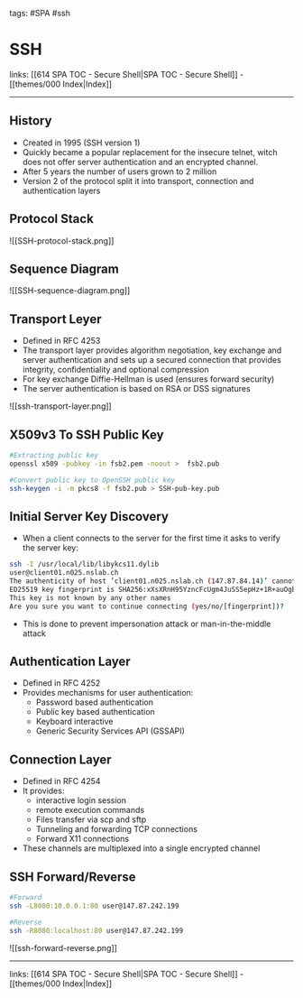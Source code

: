 tags: #SPA #ssh
 
# SSH

links: [[614 SPA TOC - Secure Shell|SPA TOC - Secure Shell]] - [[themes/000 Index|Index]]

---

## History

- Created in 1995 (SSH version 1)
- Quickly became a popular replacement for the insecure telnet, witch does not offer server authentication and an encrypted channel.
- After 5 years the number of users grown to 2 million
- Version 2 of the protocol split it into transport, connection and authentication layers

## Protocol Stack

![[SSH-protocol-stack.png]]

## Sequence Diagram

![[SSH-sequence-diagram.png]]

## Transport Leyer

- Defined in RFC 4253
- The transport layer provides algorithm negotiation, key exchange and server authentication and sets up a secured connection that provides integrity, confidentiality and optional compression
- For key exchange Diffie-Hellman is used (ensures forward security)
- The server authentication is based on RSA or DSS signatures

![[ssh-transport-layer.png]]

## X509v3 To SSH Public Key

``` bash
#Extracting public key
openssl x509 -pubkey -in fsb2.pem -noout >  fsb2.pub

#Convert public key to OpenSSH public key
ssh-keygen -i -m pkcs8 -f fsb2.pub > SSH-pub-key.pub
```

## Initial Server Key Discovery

- When a client connects to the server for the first time it asks to verify the server key:

``` bash
ssh -I /usr/local/lib/libykcs11.dylib
user@client01.n025.nslab.ch
The authenticity of host ’client01.n025.nslab.ch (147.87.84.14)’ cannot be established.
ED25519 key fingerprint is SHA256:xXsXRnH95YzncFcUgm4JuSS5epHz+1R+auOgBOLYkbU.
This key is not known by any other names
Are you sure you want to continue connecting (yes/no/[fingerprint])?
```

- This is done to prevent impersonation attack or man-in-the-middle attack

## Authentication Layer

- Defined in RFC 4252
- Provides mechanisms for user authentication:
	- Password based authentication
	- Public key based authentication
	- Keyboard interactive
	- Generic Security Services API (GSSAPI)

## Connection Layer

- Defined in RFC 4254
- It provides:
	- interactive login session
	- remote execution commands
	- Files transfer via scp and sftp
	- Tunneling and forwarding TCP connections
	- Forward X11 connections
- These channels are multiplexed into a single encrypted channel

## SSH Forward/Reverse

``` bash
#Forward
ssh -L8080:10.0.0.1:80 user@147.87.242.199

#Reverse
ssh -R8080:localhost:80 user@147.87.242.199
```

![[ssh-forward-reverse.png]]

---
links: [[614 SPA TOC - Secure Shell|SPA TOC - Secure Shell]] - [[themes/000 Index|Index]]